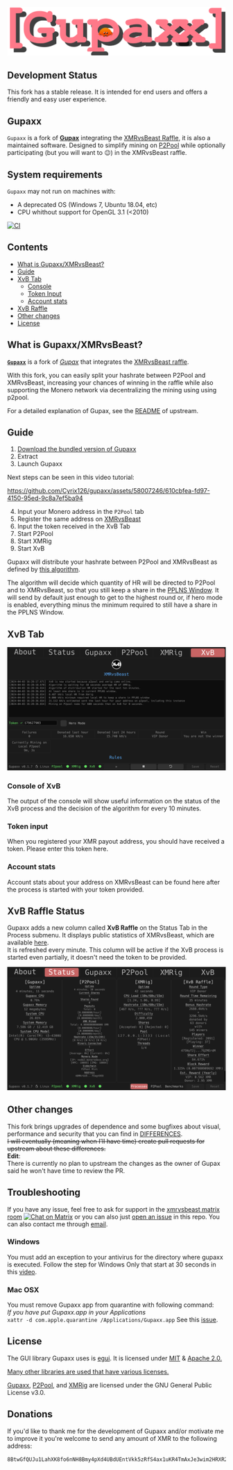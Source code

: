 ![Gupaxx logo](assets/images/banner.png)

## **Development Status**
This fork has a stable release. 
It is intended for end users and offers a friendly and easy user experience.

## **Gupaxx**
`Gupaxx` is a fork of [**Gupax**](https://github.com/hinto-janai/gupax) integrating the [XMRvsBeast Raffle](https://xmrvsbeast.com), it is also a maintained software. Designed to simplify mining on [P2Pool](https://www.getmonero.org/2021/10/05/p2pool-released.html) while optionally participating (but you will want to 😉) in the XMRvsBeast raffle. 

## **System requirements**
`Gupaxx` may not run on machines with:
- A deprecated OS (Windows 7, Ubuntu 18.04, etc)
- CPU whithout support for OpenGL 3.1 (<2010)

[![CI](https://github.com/cyrix126/gupaxx/actions/workflows/ci.yml/badge.svg)](https://github.com/cyrix126/gupaxx/actions/workflows/ci.yml)

## **Contents**
* [What is Gupaxx/XMRvsBeast?](#what-is-gupaxxxmrvsbeast)  
* [Guide](#guide) 
* [XvB Tab](#xvb-tab) 
	- [Console](#console-of-xvb) 
	- [Token Input](#token-input) 
	- [Account stats](#account-stats) 
* [XvB Raffle](#xvb-raffle-status) 
* [Other changes](#other-changes) 
* [License](#license) 

## **What is Gupaxx/XMRvsBeast?**
[**`Gupaxx`**](https://getmonero.org) is a fork of [*Gupax*](https://github.com/hinto-janai/gupax) that integrates the [XMRvsBeast raffle](https://xmrvsbeast.com).

With this fork, you can easily split your hashrate between P2Pool and XMRvsBeast, increasing your chances of winning in the raffle while also supporting the Monero network via decentralizing the mining using using p2pool.

For a detailed explanation of Gupax, see the [README](https://github.com/hinto-janai/gupax) of upstream.


## **Guide**
1. [Download the bundled version of Gupaxx](https://github.com/Cyrix126/gupaxx/releases)
2. Extract
3. Launch Gupaxx

Next steps can be seen in this video tutorial:

https://github.com/Cyrix126/gupaxx/assets/58007246/610cbfea-fd97-4150-95ed-9c8a7ef5ba94



4. Input your Monero address in the `P2Pool` tab
5. Register the same address on [XMRvsBeast](https://xmrvsbeast.com)
6. Input the token received in the XvB Tab
6. Start P2Pool
7. Start XMRig
8. Start XvB

Gupaxx will distribute your hashrate between P2Pool and XMRvsBeast as defined by [this algorithm](NOTES_ALGORITHM.md).

The algorithm will decide which quantity of HR will be directed to P2Pool and to XMRvsBeast, so that you still keep a share in the [PPLNS Window](https://github.com/SChernykh/p2pool#how-payouts-work-in-p2pool). 
It will send by default just enough to get to the highest round or, if hero mode is enabled, everything minus the minimum required to still have a share in the PPLNS Window.
</div>

## **XvB Tab**
![CI](assets/images/xvb_tab.png)

### Console of XvB
The output of the console will show useful information on the status of the XvB process and the decision of the algorithm for every 10 minutes.

### Token input
When you registered your XMR payout address, you should have received a token. Please enter this token here.

### Account stats
Account stats about your address on XMRvsBeast can be found here after the process is started with your token provided.


## **XvB Raffle Status**
Gupaxx adds a new column called **XvB Raffle** on the Status Tab in the Process submenu. It displays public statistics of XMRvsBeast, which are available [here](https://xmrvsbeast.com/p2pool).  
It is refreshed every minute.
This column will be active if the XvB process is started even partially, it doesn't need the token to be provided.

![XvB raffle stats](assets/images/xvb_raffle_stats.png)


## **Other changes**
This fork brings upgrades of dependence and some bugfixes about visual, performance and security that you can find in [DIFFERENCES](DIFFERENCES.md).  
~~I will eventually (meaning when I'll have time) create pull requests for upstream about these differences.~~  
**Edit**:  
There is currently no plan to upstream the changes as the owner of Gupax said he won't have time to review the PR.


## **Troubleshooting**
If you have any issue, feel free to ask for support in the [xmrvsbeast matrix room](#xmrvsbeast:monero.social) [![Chat on Matrix](https://matrix.to/img/matrix-badge.svg)](https://matrix.to/#/#xmrvsbeast:monero.social) or you can also just [open an issue](https://github.com/Cyrix126/gupaxx/issues/new/choose) in this repo. You can also contact me through [email](mailto:gupaxx@baermail.fr).

### Windows
You must add an exception to your antivirus for the directory where gupaxx is executed. Follow the step for Windows Only that start at 30 seconds in this [video](https://user-images.githubusercontent.com/101352116/207978455-6ffdc0cc-204c-4594-9a2f-e10c505745bc.mp4).

### Mac OSX
You must remove Gupaxx app from quarantine with following command:  
*If you have put Gupaxx.app in your Applications*  
`xattr -d com.apple.quarantine /Applications/Gupaxx.app`
See this [issue](https://github.com/hinto-janai/gupax/issues/51).


## **License**
The GUI library Gupaxx uses is [egui](https://github.com/emilk/egui). It is licensed under [MIT](https://github.com/emilk/egui/blob/master/LICENSE-MIT) & [Apache 2.0.](https://github.com/emilk/egui/blob/master/LICENSE-APACHE)

[Many other libraries are used that have various licenses.](https://github.com/Cyrix126/gupaxx/blob/master/Cargo.toml)

[Gupaxx](https://github.com/cyrix126/gupax/blob/master/LICENSE), [P2Pool](https://github.com/SChernykh/p2pool/blob/master/LICENSE), and [XMRig](https://github.com/xmrig/xmrig/blob/master/LICENSE) are licensed under the GNU General Public License v3.0.


## **Donations**
If you'd like to thank me for the development of Gupaxx and/or motivate me to improve it you're welcome to send any amount of XMR to the following address:

```
8BtwGfQUJu1LahXK8fo6nNH8Bmy4pXd4UBdUEntVkk5zRfS4ax1uKR4TmAxJe3wim2HRXR22hZT6jQWgPiN7J8Nx5yGUBiX
```
